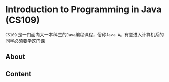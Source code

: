 # Introduction to Programming in Java (CS109)
`CS109` 是一门面向大一本科生的`Java`编程课程，俗称`Java A`。有意进入计算机系的同学必须要学这门课

## About


## Content

